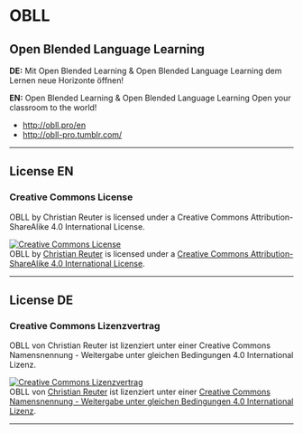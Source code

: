 # OBLL
## Open Blended Language Learning

**DE:** Mit Open Blended Learning & Open Blended Language Learning
dem Lernen neue Horizonte öffnen!

**EN:** Open Blended Learning & Open Blended Language Learning
Open your classroom to the world!

- http://obll.pro/en
- http://obll-pro.tumblr.com/

***

## License EN

### Creative Commons License
OBLL by Christian Reuter is licensed under a Creative Commons Attribution-ShareAlike 4.0 International License.

<a rel="license" href="http://creativecommons.org/licenses/by-sa/4.0/"><img alt="Creative Commons License" style="border-width:0" src="https://i.creativecommons.org/l/by-sa/4.0/88x31.png" /></a><br /><span xmlns:dct="http://purl.org/dc/terms/" property="dct:title">OBLL</span> by <a xmlns:cc="http://creativecommons.org/ns#" href="http://obll.pro" property="cc:attributionName" rel="cc:attributionURL">Christian Reuter</a> is licensed under a <a rel="license" href="http://creativecommons.org/licenses/by-sa/4.0/">Creative Commons Attribution-ShareAlike 4.0 International License</a>.

***

## License DE

### Creative Commons Lizenzvertrag
OBLL von Christian Reuter ist lizenziert unter einer Creative Commons Namensnennung - Weitergabe unter gleichen Bedingungen 4.0 International Lizenz.

<a rel="license" href="http://creativecommons.org/licenses/by-sa/4.0/"><img alt="Creative Commons Lizenzvertrag" style="border-width:0" src="https://i.creativecommons.org/l/by-sa/4.0/88x31.png" /></a><br /><span xmlns:dct="http://purl.org/dc/terms/" property="dct:title">OBLL</span> von <a xmlns:cc="http://creativecommons.org/ns#" href="http://obll.pro" property="cc:attributionName" rel="cc:attributionURL">Christian Reuter</a> ist lizenziert unter einer <a rel="license" href="http://creativecommons.org/licenses/by-sa/4.0/">Creative Commons Namensnennung - Weitergabe unter gleichen Bedingungen 4.0 International Lizenz</a>.

***
